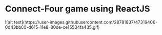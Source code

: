 <h1>Connect-Four game using ReactJS</h1>
![alt text](https://user-images.githubusercontent.com/28781837/47316406-0d43bb00-d615-11e8-80de-ce15534fa435.gif)
